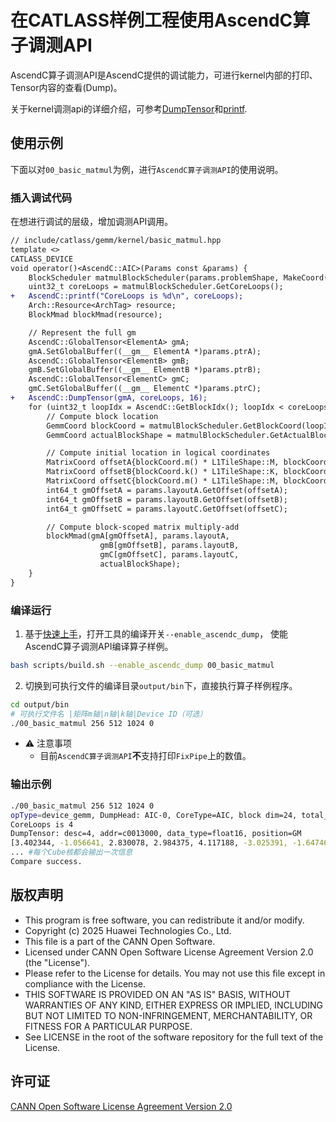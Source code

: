 # 在CATLASS样例工程使用AscendC算子调测API

AscendC算子调测API是AscendC提供的调试能力，可进行kernel内部的打印、Tensor内容的查看(Dump)。

关于kernel调测api的详细介绍，可参考[DumpTensor](https://www.hiascend.com/document/detail/zh/CANNCommunityEdition/82RC1alpha002/API/ascendcopapi/atlasascendc_api_07_0192.html)和[printf](https://www.hiascend.com/document/detail/zh/CANNCommunityEdition/82RC1alpha002/API/ascendcopapi/atlasascendc_api_07_0193.html).

## 使用示例

下面以对`00_basic_matmul`为例，进行`AscendC算子调测API`的使用说明。

### 插入调试代码

在想进行调试的层级，增加调测API调用。

```diff
// include/catlass/gemm/kernel/basic_matmul.hpp
template <>
CATLASS_DEVICE
void operator()<AscendC::AIC>(Params const &params) {
    BlockScheduler matmulBlockScheduler(params.problemShape, MakeCoord(L1TileShape::M, L1TileShape::N));
    uint32_t coreLoops = matmulBlockScheduler.GetCoreLoops();
+   AscendC::printf("CoreLoops is %d\n", coreLoops);
    Arch::Resource<ArchTag> resource;
    BlockMmad blockMmad(resource);

    // Represent the full gm
    AscendC::GlobalTensor<ElementA> gmA;
    gmA.SetGlobalBuffer((__gm__ ElementA *)params.ptrA);
    AscendC::GlobalTensor<ElementB> gmB;
    gmB.SetGlobalBuffer((__gm__ ElementB *)params.ptrB);
    AscendC::GlobalTensor<ElementC> gmC;
    gmC.SetGlobalBuffer((__gm__ ElementC *)params.ptrC);
+   AscendC::DumpTensor(gmA, coreLoops, 16);
    for (uint32_t loopIdx = AscendC::GetBlockIdx(); loopIdx < coreLoops; loopIdx += AscendC::GetBlockNum()) {
        // Compute block location
        GemmCoord blockCoord = matmulBlockScheduler.GetBlockCoord(loopIdx);
        GemmCoord actualBlockShape = matmulBlockScheduler.GetActualBlockShape(blockCoord);

        // Compute initial location in logical coordinates
        MatrixCoord offsetA{blockCoord.m() * L1TileShape::M, blockCoord.k() * L1TileShape::K};
        MatrixCoord offsetB{blockCoord.k() * L1TileShape::K, blockCoord.n() * L1TileShape::N};
        MatrixCoord offsetC{blockCoord.m() * L1TileShape::M, blockCoord.n() * L1TileShape::N};
        int64_t gmOffsetA = params.layoutA.GetOffset(offsetA);
        int64_t gmOffsetB = params.layoutB.GetOffset(offsetB);
        int64_t gmOffsetC = params.layoutC.GetOffset(offsetC);

        // Compute block-scoped matrix multiply-add
        blockMmad(gmA[gmOffsetA], params.layoutA,
                    gmB[gmOffsetB], params.layoutB,
                    gmC[gmOffsetC], params.layoutC,
                    actualBlockShape);
    }
}
```

### 编译运行

1. 基于[快速上手](../../README.md#快速上手)，打开工具的编译开关`--enable_ascendc_dump`， 使能AscendC算子调测API编译算子样例。

```bash
bash scripts/build.sh --enable_ascendc_dump 00_basic_matmul
```

2. 切换到可执行文件的编译目录`output/bin`下，直接执行算子样例程序。

```bash
cd output/bin
# 可执行文件名 |矩阵m轴|n轴|k轴|Device ID（可选）
./00_basic_matmul 256 512 1024 0
```

- ⚠ 注意事项
  - 目前`AscendC算子调测API`**不**支持打印`FixPipe`上的数值。

### 输出示例

```bash
./00_basic_matmul 256 512 1024 0
opType=device_gemm, DumpHead: AIC-0, CoreType=AIC, block dim=24, total_block_num=24, block_remain_len=1048408, block_initial_space=1048576, rsv=0, magic=5aa5bccd
CoreLoops is 4
DumpTensor: desc=4, addr=c0013000, data_type=float16, position=GM
[3.402344, -1.056641, 2.830078, 2.984375, 4.117188, -3.025391, -1.647461, 2.681641, -2.222656, 0.539551, -0.226074, 1.289062, -1.352539, 0.134033, 4.523438, 4.160156]
... #每个Cube核都会输出一次信息
Compare success.
```

## 版权声明

 * This program is free software, you can redistribute it and/or modify.
 * Copyright (c) 2025 Huawei Technologies Co., Ltd.
 * This file is a part of the CANN Open Software.
 * Licensed under CANN Open Software License Agreement Version 2.0 (the "License").
 * Please refer to the License for details. You may not use this file except in compliance with the License.
 * THIS SOFTWARE IS PROVIDED ON AN "AS IS" BASIS, WITHOUT WARRANTIES OF ANY KIND, EITHER EXPRESS OR IMPLIED, INCLUDING BUT NOT LIMITED TO NON-INFRINGEMENT, MERCHANTABILITY, OR FITNESS FOR A PARTICULAR PURPOSE.
 * See LICENSE in the root of the software repository for the full text of the License.

## 许可证

[CANN Open Software License Agreement Version 2.0](../../LICENSE)
